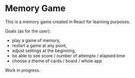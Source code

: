 # Memory Game

This is a memory game created in React for learning purposes.

Goals (as for the user):

- play a game of memory,
- restart a game at any point,
- adjust settings at the beginning,
- be able to see score / number of attempts / elapsed time
- choose a theme of cards / board / whole app

Work in progress.

